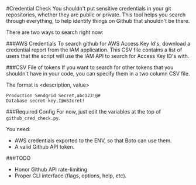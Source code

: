 #Credential Check
You shouldn't put sensitive credentials in your git repositories, whether they are public or private.
This tool helps you search through everything, to help identify things on Github that shouldn't be there.

There are two ways to search right now:

###AWS Credentials
To search github for AWS Access Key Id's, download a credential report from the IAM application. This CSV file contains
a list of users that the script will use the IAM API to search for Access Key ID's with.

###CSV File of tokens
If you want to search for other tokens that you shouldn't have in your code, you can specify them in a two column CSV file.

The format is <description, value>
```
Production Sendgrid Secret,abc123!@#
Database secret key,I@mS3cret!
```

###Required Config
For now, just edit the variables at the top of `github_cred_check.py`.

You need:
* AWS credentials exported to the ENV, so that Boto can use them.
* A valid Github API token.


###TODO
* Honor Github API rate-limiting
* Proper CLI interface (flags, options, help, etc).